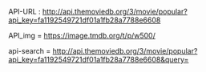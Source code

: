 API-URL : http://api.themoviedb.org/3/movie/popular?api_key=fa1192549721df01a1fb28a7788e6608

API_img = https://image.tmdb.org/t/p/w500/

api-search = http://api.themoviedb.org/3/movie/popular?api_key=fa1192549721df01a1fb28a7788e6608&query=


